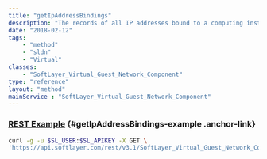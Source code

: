 ```yaml
---
title: "getIpAddressBindings"
description: "The records of all IP addresses bound to a computing instance's network component."
date: "2018-02-12"
tags:
    - "method"
    - "sldn"
    - "Virtual"
classes:
    - "SoftLayer_Virtual_Guest_Network_Component"
type: "reference"
layout: "method"
mainService : "SoftLayer_Virtual_Guest_Network_Component"
---
```


### [REST Example](#getIpAddressBindings-example) <a href="/article/rest/"><i class="fas fa-question"></i></a> {#getIpAddressBindings-example .anchor-link} 
```bash
curl -g -u $SL_USER:$SL_APIKEY -X GET \
'https://api.softlayer.com/rest/v3.1/SoftLayer_Virtual_Guest_Network_Component/{SoftLayer_Virtual_Guest_Network_ComponentID}/getIpAddressBindings'
```
